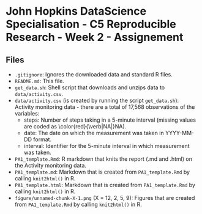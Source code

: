 # John Hopkins DataScience Specialisation - C5 Reproducible Research - Week 2 - Assignement

## Files

* `.gitignore`: Ignores the downloaded data and standard R files.
* `README.md`: This file.
* `get_data.sh`: Shell script that downloads and unzips data to `data/activity.csv`.
* `data/activity.csv` (is created by running the script `get_data.sh`):
Activity monitoring data - there are a total of 17,568 observations of the variables:
	* steps: Number of steps taking in a 5-minute interval (missing values are coded as \color{red}{\verb|NA|}NA).
	* date: The date on which the measurement was taken in YYYY-MM-DD format.
	* interval: Identifier for the 5-minute interval in which measurement was taken.
* `PA1_template.Rmd`: R markdown that knits the report (.md and .html) on the Activity monitoring data.
* `PA1_template.md`: Markdown that is created from `PA1_template.Rmd` by calling `knit2html()` in R.
* `PA1_template.html`: Markdown that is created from `PA1_template.Rmd` by calling `knit2html()` in R.
* `figure/unnamed-chunk-X-1.png` (X = 12, 2, 5, 9): Figures that are created from `PA1_template.Rmd` by calling `knit2html()` in R.

